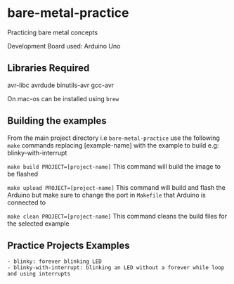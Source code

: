 # bare-metal-practice

Practicing bare metal concepts

Development Board used: Arduino Uno

## Libraries Required
avr-libc
avrdude 
binutils-avr 
gcc-avr

On mac-os can be installed using `brew`

## Building the examples

From the main project directory i.e `bare-metal-practice` use the following `make` commands
replacing [example-name] with the example to build e.g: blinky-with-interrupt

```make build PROJECT=[project-name]```
This command will build the image to be flashed

```make upload PROJECT=[project-name]```
This command will build and flash the Arduino but make sure to change the port in `Makefile` that Arduino is connected to

```make clean PROJECT=[project-name]```
This command cleans the build files for the selected example

## Practice Projects Examples

    - blinky: forever blinking LED
    - blinky-with-interrupt: blinking an LED without a forever while loop and using interrupts